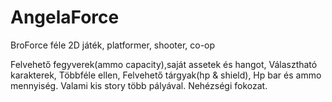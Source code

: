 # AngelaForce

BroForce féle
2D játék, platformer, shooter, co-op

Felvehető fegyverek(ammo capacity),saját assetek és hangot, Választható karakterek, Többféle ellen, Felvehető tárgyak(hp & shield), Hp bar és ammo mennyiség.
Valami kis story több pályával. 
Nehézségi fokozat.
